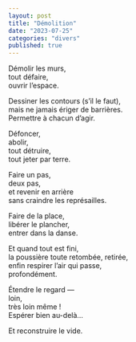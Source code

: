 ```yaml
---
layout: post
title: "Démolition"
date: "2023-07-25"
categories: "divers"
published: true
---
```


Démolir les murs,  
tout défaire,  
ouvrir l’espace.  

Dessiner les contours (s’il le faut),  
mais ne jamais ériger de barrières.  
Permettre à chacun d’agir.  

Défoncer,  
abolir,  
tout détruire,  
tout jeter par terre.  

Faire un pas,  
deux pas,  
et revenir en arrière  
sans craindre les représailles.  

Faire de la place,  
libérer le plancher,  
entrer dans la danse.  

Et quand tout est fini,  
la poussière toute retombée, retirée,  
enfin respirer l’air qui passe,  
profondément.  

Étendre le regard —  
loin,  
très loin même !  
Espérer bien au-delà…  

Et reconstruire le vide.  

